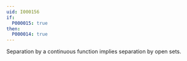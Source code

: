 ```yaml
---
uid: I000156
if:
  P000015: true
then:
  P000014: true
---
```


Separation by a continuous function implies separation by open sets.

